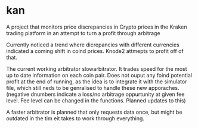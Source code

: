 # kan
A project that monitors price discrepancies in Crypto prices in the Kraken trading platform in an attempt to turn a profit through arbitrage

Currently noticed a trend where dicrepancies with different currencies indicated a coming shift in coind prices. Knode2 attmepts to profit off of that. 

The current working arbitrator slowarbitrator. It trades speed for the most up to date information on each coin pair. Does not ouput any foind potential profit at the end of running, as the idea is to integrate it with the simulator file, which still neds to be genralised to handle these new apporaches. (negative dnumbers indicate a loss/no arbitrage oppurtunity at given fee level. Fee level can be changed in the functions. Planned updates to this)

A faster arbitrator is planned that only requests data once, but might be outdated in the tim eit takes to work through everything.


